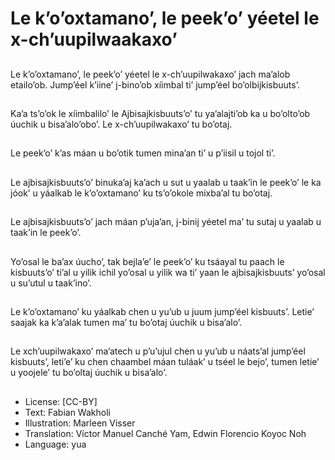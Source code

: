 # Le k’o’oxtamano’, le peek’o’ yéetel le x-ch’uupilwaakaxo’

##
Le k’o’oxtamano’, le peek’o’ yéetel le x-ch’uupilwakaxo’ jach ma’alob etailo’ob. Jump’éel k’iine’ j-bino’ob xíimbal ti’ jump’éel bo’olbijkisbuuts’.

##
Ka’a ts’o’ok le xíimbalilo’ le Ajbisajkisbuuts’o’ tu ya’alajti’ob ka u bo’olto’ob úuchik u bisa’alo’obo’. Le x-ch’uupilwakaxo’ tu bo’otaj.

##
Le peek’o’ k’as máan u bo’otik tumen mina’an ti’ u p’iisil u tojol ti’.

##
Le ajbisajkisbuuts’o’ binuka’aj ka’ach u sut u yaalab u taak’in le peek’o’ le ka jóok’ u yáalkab le k’o’oxtamano’ ku ts’o’okole mixba’al tu bo’otaj.

##
Le ajbisajkisbuuts’o’ jach máan p’uja’an, j-binij yéetel ma’ tu sutaj u yaalab u taak’in le peek’o’.

##
Yo’osal le ba’ax úucho’, tak bejla’e’ le peek’o’ ku tsáayal tu paach le kisbuuts’o’ ti’al u yilik ichil yo’osal u yilik wa ti’ yaan le ajbisajkisbuuts’ yo’osal u su’utul u taak’ino’.

##
Le k’o’oxtamano’ ku yáalkab chen u yu’ub u juum jump’éel kisbuuts’. Letie’ saajak ka k’a’alak tumen ma’ tu bo’otaj úuchik u bisa’alo’.

##
Le xch’uupilwakaxo’ ma’atech u p’u’ujul chen u yu’ub u náats’al jump’éel kisbuuts’, leti’e’ ku chen chaambel máan tuláak’ u tséel le bejo’, tumen letie’ u yoojele’ tu bo’oltaj úuchik u bisa’alo’.

##
* License: [CC-BY]
* Text: Fabian Wakholi
* Illustration: Marleen Visser
* Translation: Víctor Manuel Canché Yam, Edwin Florencio Koyoc Noh
* Language: yua
